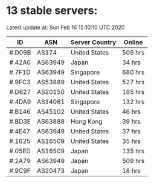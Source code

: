 # 13 stable servers:

Latest update at: Sun Feb 16 15:10:10 UTC 2020

| ID | ASN | Server Country | Online |
| -- | --- | -------------- | ------ |
| #.D09B | AS174 | United States | 509 hrs |
| #.42A0 | AS63949 | Japan | 34 hrs |
| #.7F1D | AS63949 | Singapore | 680 hrs |
| #.9FC3 | AS53889 | United States | 527 hrs |
| #.D827 | AS20150 | United States | 185 hrs |
| #.4DA9 | AS14061 | Singapore | 132 hrs |
| #.B146 | AS45102 | United States | 46 hrs |
| #.BD3E | AS63888 | Hong Kong | 39 hrs |
| #.4E47 | AS63949 | United States | 37 hrs |
| #.1625 | AS16509 | United States | 35 hrs |
| #.05ED | AS16509 | Japan | 135 hrs |
| #.2A79 | AS63949 | Japan | 509 hrs |
| #.9C9F | AS20473 | Japan | 18 hrs |

